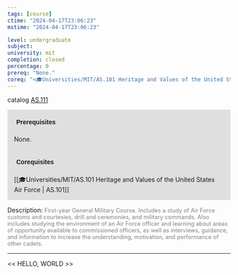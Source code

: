 ```yaml
---
tags: [course]
ctime: "2024-04-17T23:06:23"
mstime: "2024-04-17T23:06:23"

level: undergraduate
subject: 
university: mit
completion: closed
percentage: 0
prereq: "None."
coreq: "<🎓Universities/MIT/AS.101 Heritage and Values of the United States Air Force>"
---
```


catalog [AS.111](http://student.mit.edu/catalog/mASa.html#AS.111)

<span style="display: block; padding: 15px; background-color: rgb(100, 100, 100, 0.2);"><font id="m_prereq2_0" style="display: block; font-family: Arial, sans-serif; font-weight: bold; padding: 5px">Prerequisites</font><br><span id="prereq2_0">None.</span></span>
<span style="display: block; padding: 15px; background-color: rgb(100, 100, 100, 0.2);"><font id="m_coreq2_0" style="display: block; font-family: Arial, sans-serif; font-weight: bold; padding: 5px">Corequisites</font><br><span id="coreq2_0">[[🎓Universities/MIT/AS.101 Heritage and Values of the United States Air Force | AS.101]]</span></span>

<font style="">Description:</font>
<font style="color: grey; font-size: 0.8rem;">First-year General Military Course. Includes a study of Air Force customs and courtesies, drill and ceremonies, and military commands. Also includes studying the environment of an Air Force officer and learning about areas of opportunity available to commissioned officers, as well as interviews, guidance, and information to increase the understanding, motivation, and performance of other cadets.</font>



---

<< HELLO, WORLD >>
